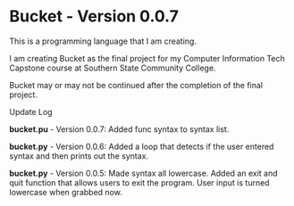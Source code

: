 # Bucket - Version 0.0.7
This is a programming language that I am creating.

I am creating Bucket as the final project for my Computer Information Tech Capstone course at Southern State Community College.

Bucket may or may not be continued after the completion of the final project.


Update Log

**bucket.pu** - Version 0.0.7: Added func syntax to syntax list.

**bucket.py** - Version 0.0.6: Added a loop that detects if the user entered syntax and then prints out the syntax.

**bucket.py** - Version 0.0.5: Made syntax all lowercase. Added an exit and quit function that allows users to exit the program. User input is turned lowercase when grabbed now.
